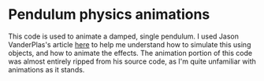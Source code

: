 # Pendulum physics animations

This code is used to animate a damped, single pendulum. I used Jason VanderPlas's article [here](https://jakevdp.github.io/blog/2012/08/18/matplotlib-animation-tutorial/) to help me understand how to simulate this using objects, and how to animate the effects. The animation portion of this code was almost entirely ripped from his source code, as I'm quite unfamiliar with animations as it stands. 
